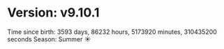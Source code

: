 # Version: v9.10.1
Time since birth: 3593 days, 86232 hours, 5173920 minutes, 310435200 seconds
Season: Summer ☀️
